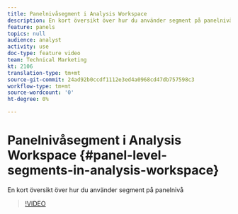 ```yaml
---
title: Panelnivåsegment i Analysis Workspace
description: En kort översikt över hur du använder segment på panelnivå
feature: panels
topics: null
audience: analyst
activity: use
doc-type: feature video
team: Technical Marketing
kt: 2106
translation-type: tm+mt
source-git-commit: 24ad92b0ccdf1112e3ed4a0968cd47db757598c3
workflow-type: tm+mt
source-wordcount: '0'
ht-degree: 0%

---
```



# Panelnivåsegment i Analysis Workspace {#panel-level-segments-in-analysis-workspace}

En kort översikt över hur du använder segment på panelnivå

>[!VIDEO](https://video.tv.adobe.com/v/24032/?quality=12)
